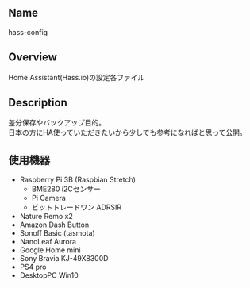 ## Name  
hass-config  

## Overview  
Home Assistant(Hass.io)の設定各ファイル  

## Description  
差分保存やバックアップ目的。  
日本の方にHA使っていただきたいから少しでも参考になればと思って公開。  

## 使用機器  
- Raspberry Pi 3B (Raspbian Stretch)
    - BME280 i2Cセンサー  
    - Pi Camera
    - ビットトレードワン ADRSIR
- Nature Remo x2
- Amazon Dash Button
- Sonoff Basic (tasmota)
- NanoLeaf Aurora
- Google Home mini
- Sony Bravia KJ-49X8300D
- PS4 pro
- DesktopPC Win10

